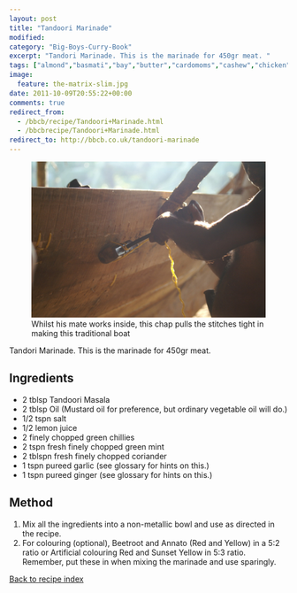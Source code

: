 ```yaml
---
layout: post
title: "Tandoori Marinade"
modified:
category: "Big-Boys-Curry-Book"
excerpt: "Tandori Marinade. This is the marinade for 450gr meat. "
tags: ["almond","basmati","bay","butter","cardomoms","cashew","chicken","cinnamon","cloves","cumin","ghee","lamb","mace","nuts","pepper","rice","saffron","turmeric"]
image:
  feature: the-matrix-slim.jpg
date: 2011-10-09T20:55:22+00:00
comments: true
redirect_from: 
  - /bbcb/recipe/Tandoori+Marinade.html
  - /bbcbrecipe/Tandoori+Marinade.html
redirect_to: http://bbcb.co.uk/tandoori-marinade
---
```


<figure>
	<a href="/images/bbcb/pict2288.jpg" alt="Kerala, India" title="Kerala, India &#169; Ashley Kitson 12/09/2011"><img src="/images/bbcb/pict2288.jpg"/></a>
	<figcaption>Whilst his mate works inside, this chap pulls the stitches tight in making this traditional boat</figcaption>
</figure>

Tandori Marinade. This is the marinade for 450gr meat. 
        
## Ingredients
        
<ul><li>2 tblsp Tandoori Masala</li><li>2 tblsp Oil (Mustard oil for preference, but ordinary vegetable oil will do.)</li><li>1/2 tspn salt</li><li>1/2 lemon juice</li><li>2 finely chopped green chillies</li><li>2 tspn fresh finely chopped green mint</li><li>2 tblspn fresh finely chopped coriander</li><li>1 tspn pureed garlic (see glossary for hints on this.)</li><li>1 tspn pureed ginger (see glossary for hints on this.)</li></ul>
        
## Method

<ol><li>Mix all the ingredients into a non-metallic bowl and use as directed in the recipe.</li><li>For colouring (optional), Beetroot and Annato (Red and Yellow) in a 5:2 ratio or Artificial colouring Red and Sunset Yellow in 5:3 ratio. Remember, put these in when mixing the marinade and use sparingly.</li></ol>   

<a href="/bbcb">Back to recipe index</a>      